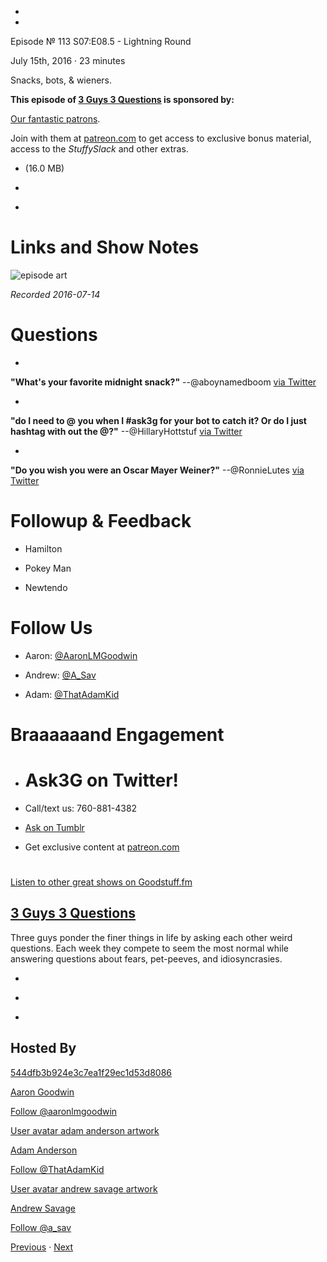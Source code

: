 -

-

Episode № 113 S07:E08.5 - Lightning Round

July 15th, 2016 · 23 minutes

Snacks, bots, & wieners.

**This episode of [3 Guys 3 Questions](/3g3q) is sponsored by:**

[Our fantastic patrons](http://www.patreon.com/3g3q).

Join with them at [patreon.com](http://www.patreon.com/3g3q) to get access to exclusive bonus material, access to the _StuffySlack_ and other extras.

- [](http://podcasts-1.feedpress.co/13789/3G3Q%20-%20S07E.08_5.mp3)(16.0 MB)

- [](http://twitter.com/intent/tweet?text=3%20Guys%203%20Questions%20%E2%84%96%20113%20on%20@goodstuff_fm%20-%20http://goodstuff.fm/3g3q/113)

- [](http://www.facebook.com/sharer/sharer.php?u=http://goodstuff.fm/3g3q/113)

# Links and Show Notes

![episode art](http://l.gdwn.co/1tmi.jpg)

_Recorded 2016-07-14_

# Questions

-

**"What's your favorite midnight snack?"** --@aboynamedboom [via Twitter](https://twitter.com/aboynamedboom/status/752791709881249792)

-

**"do I need to @ you when I #ask3g for your bot to catch it? Or do I just hashtag with out the @?"** --@HillaryHottstuf [via Twitter](https://twitter.com/581215167/status/749718616883367936)

-

**"Do you wish you were an Oscar Mayer Weiner?"** --@RonnieLutes [via Twitter](https://twitter.com/17468886/status/746891428358283264)

# Followup & Feedback

- Hamilton

- Pokey Man

- Newtendo

# Follow Us

- Aaron: [@AaronLMGoodwin](http://twitter.com/aaronlmgoodwin)

- Andrew: [@A_Sav](http://twitter.com/a_sav)

- Adam: [@ThatAdamKid](http://twitter.com/thatadamkid)

# Braaaaaand Engagement

- # Ask3G on Twitter!

- Call/text us: 760-881-4382

- [Ask on Tumblr](http://3g3q.co/ask)

- Get exclusive content at [patreon.com](http://www.patreon.com/3g3q)

#

[Listen to other great shows on Goodstuff.fm](http://www.goodstuff.fm)

## [3 Guys 3 Questions](/3g3q)

Three guys ponder the finer things in life by asking each other weird questions. Each week they compete to seem the most normal while answering questions about fears, pet-peeves, and idiosyncrasies.

- [](https://itunes.apple.com/us/podcast/3-guys-3-questions/id914129482)

- [](http://feed.3g3q.co/)

- [](mailto:3guys3questions@gmail.com?cc=sponsorship%40goodstuff.fm&subject=%5BGoodStuff%20FM%5D%20Sponsorship%20Inquiry%20for%203%20Guys%203%20Questions)

## Hosted By

[544dfb3b924e3c7ea1f29ec1d53d8086](/people/aaron-goodwin)[](http://gravatar.com/avatar/544dfb3b924e3c7ea1f29ec1d53d8086.png?s=300&r=pg)

[Aaron Goodwin](/people/aaron-goodwin)

[Follow @aaronlmgoodwin](https://twitter.com/aaronlmgoodwin)

[User avatar adam anderson artwork](/people/adam-anderson)[](https://goodstuffs3.s3.amazonaws.com/uploads/user/avatar/89/user_avatar_adam-anderson_artwork.png)

[Adam Anderson](/people/adam-anderson)

[Follow @ThatAdamKid](https://twitter.com/ThatAdamKid)

[User avatar andrew savage artwork](/people/andrew-savage)[](https://goodstuffs3.s3.amazonaws.com/uploads/user/avatar/95/user_avatar_andrew-savage_artwork.png)

[Andrew Savage](/people/andrew-savage)

[Follow @a_sav](https://twitter.com/a_sav)

[Previous](/3g3q/112) · [Next](/3g3q/114)
